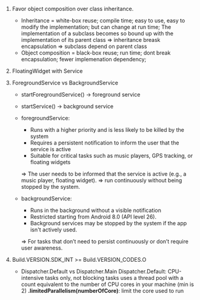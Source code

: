 1. Favor object composition over class inheritance.
    - Inheritance = white-box reuse; compile time; easy to use, easy to modify the implementation; but can change at run time;
    The implementation of a subclass becomes so bound up with the implementation of its parent class
    => inheritance breask encapsulation
    => subclass depend on parent class
    - Object composition = black-box reuse; run time; dont break encapsulation; fewer implemenation dependency;
2. FloatingWidget with Service
3. ForegroundService vs BackgroundService
    - startForegroundService() -> foreground service
    - startService() -> background service
    
    - foregroundService:
        - Runs with a higher priority and is less likely to be killed by the system
        - Requires a persistent notification to inform the user that the service is active
        - Suitable for critical tasks such as music players, GPS tracking, or floating widgets
        
        => The user needs to be informed that the service is active (e.g., a music player, floating widget).
        => run continuously without being stopped by the system.
        
    - backgroundService:
        - Runs in the background without a visible notification
        - Restricted starting from Android 8.0 (API level 26).
        - Background services may be stopped by the system if the app isn't actively used.
        
        => For tasks that don’t need to persist continuously or don’t require user awareness.
        
4. Build.VERSION.SDK_INT >= Build.VERSION_CODES.O
    - Dispatcher.Default vs Dispatcher.Main
    Dispatcher.Default: CPU-intensive tasks only, not blocking tasks
    uses a thread pool with a count equivalent to the number of CPU cores in your machine (min is 2)
    **.limitedParallelism(numberOfCore)**: limit the core used to run